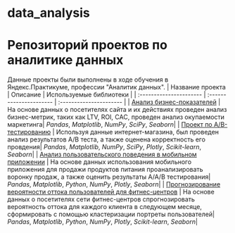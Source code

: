 # data_analysis

# Репозиторий проектов по аналитике данных

Данные проекты были выполнены в ходе обучения в Яндекс.Практикуме, профессии "Аналитик данных".
| Название проекта | Описание | Используемые библиотеки | 
| :---------------------- | :---------------------- | :---------------------- |
| [Анализ бизнес-показателей](business_metrics) | На основе данных о посетителях сайта и их действиях проведен анализ бизнес-метрик, таких как LTV, ROI, CAC, проведен анализ окупаемости маркетинга| *Pandas*, *Matplotlib*, *NumPy*, *SciPy*, *Seaborn*|
| [Проект по А/B-тестированию](ab_test_marketing) | Используя данные интернет-магазина, был проведен анализ результатов А/B теста, а также оценена корректность его провдения| *Pandas*, *Matplotlib*, *NumPy*, *SciPy*, *Plotly*, *Scikit-learn*, *Seaborn*|
| [Анализ пользовательского поведения в мобильном приложении](analysis_internet_shop) | На основе данных использования мобильного приложения для продажи продуктов питания проанализировать воронку продаж, а также оценить результаты A/A/B  тестирования| *Pandas*, *Matplotlib*, *Python*, *NumPy*, *Plotly*, *Seaborn*|
| [Прогнозирование вероятности оттока пользователей для фитнес-центров](clients_fitnes_club) | На основе данных о посетителях сети фитнес-центров спрогнозировать вероятность оттока для каждого клиента в следующем месяце, сформировать с помощью кластеризации портреты пользователей| *Pandas*, *Matplotlib*, *Python*, *NumPy*, *Plotly*, *Scikit-learn*, *Seaborn*|
